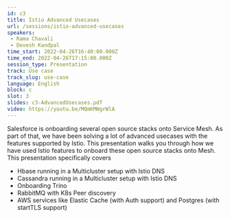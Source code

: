 ```yaml
---
id: c3
title: Istio Advanced Usecases
url: /sessions/istio-advanced-usecases
speakers:
 - Rama Chavali
 - Devesh Kandpal
time_start: 2022-04-26T16:40:00.000Z
time_end: 2022-04-26T17:15:00.000Z
session_type: Presentation
track: Use case
track_slug: use-case
language: English
block: c
slot: 3
slides: c3-AdvancedUsecases.pdf
video: https://youtu.be/MQmKMWgrWlA
---
```


Salesforce is onboarding several open source stacks onto Service Mesh. As part of that, we have been solving a lot of advanced usecases with the features supported by Istio. This presentation walks you through how we have used Istio features to onboard these open source stacks onto Mesh. This presentation specifically covers
 
 * Hbase running in a Multicluster setup with Istio DNS
 * Cassandra running in a Multicluster setup with Istio DNS
 * Onboarding Trino
 * RabbitMQ with K8s Peer discovery
 * AWS services like Elastic Cache (with Auth support) and Postgres (with startTLS support)